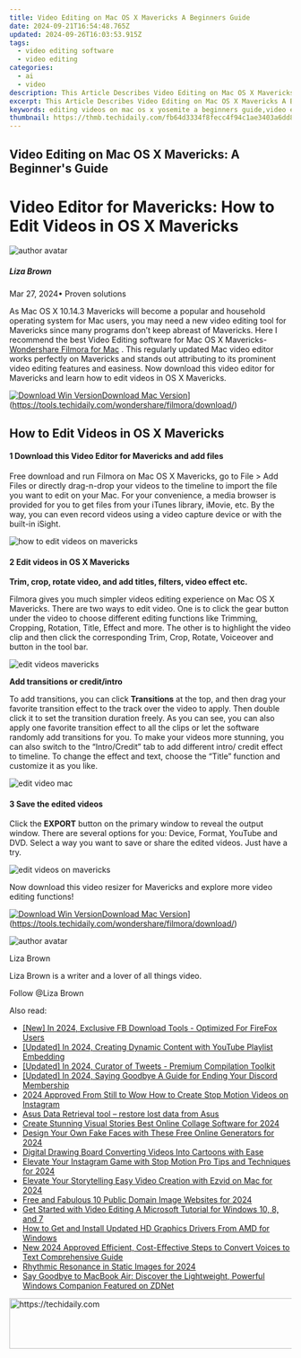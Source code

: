 ```yaml
---
title: Video Editing on Mac OS X Mavericks A Beginners Guide
date: 2024-09-21T16:54:48.765Z
updated: 2024-09-26T16:03:53.915Z
tags: 
  - video editing software
  - video editing
categories: 
  - ai
  - video
description: This Article Describes Video Editing on Mac OS X Mavericks A Beginners Guide
excerpt: This Article Describes Video Editing on Mac OS X Mavericks A Beginners Guide
keywords: editing videos on mac os x yosemite a beginners guide,video editing on mavericks a beginners guide to pro results,ai animation mastering video editing on mac a guide to os x mavericks,video editing on mac os x yosemite a comprehensive beginners guide,mastering quicktime video editing on mac a beginners guide,mastering video editing on mac a guide to os x mavericks,video editing on mac os x mavericks a beginners guide
thumbnail: https://thmb.techidaily.com/fb64d3334f8fecc4f94c1ae3403a6dd894e812df5486b2d51ee08c850ba80fdd.jpg
---
```


## Video Editing on Mac OS X Mavericks: A Beginner's Guide

# Video Editor for Mavericks: How to Edit Videos in OS X Mavericks

![author avatar](https://lh5.googleusercontent.com/-AIMmjowaFs4/AAAAAAAAAAI/AAAAAAAAABc/Y5UmwDaI7HU/s250-c-k/photo.jpg)

##### Liza Brown

 Mar 27, 2024• Proven solutions

As Mac OS X 10.14.3 Mavericks will become a popular and household operating system for Mac users, you may need a new video editing tool for Mavericks since many programs don’t keep abreast of Mavericks. Here I recommend the best Video Editing software for Mac OS X Mavericks- [Wondershare Filmora for Mac](https://tools.techidaily.com/wondershare/filmora/download/) . This regularly updated Mac video editor works perfectly on Mavericks and stands out attributing to its prominent video editing features and easiness. Now download this video editor for Mavericks and learn how to edit videos in OS X Mavericks.

[![Download Win Version](https://images.wondershare.com/filmora/guide/download-btn-win.jpg)](https://tools.techidaily.com/wondershare/filmora/download/)[Download Mac Version](https://images.wondershare.com/filmora/guide/download-btn-mac.jpg)](https://tools.techidaily.com/wondershare/filmora/download/)

## How to Edit Videos in OS X Mavericks

#### 1 Download this Video Editor for Mavericks and add files

Free download and run Filmora on Mac OS X Mavericks, go to File > Add Files or directly drag-n-drop your videos to the timeline to import the file you want to edit on your Mac. For your convenience, a media browser is provided for you to get files from your iTunes library, iMovie, etc. By the way, you can even record videos using a video capture device or with the built-in iSight.

![how to edit videos on mavericks](https://images.wondershare.com/filmora/article-images/import-video-9-mac.jpg)

#### 2 Edit videos in OS X Mavericks

 **Trim, crop, rotate video, and add titles, filters, video effect etc.**

Filmora gives you much simpler videos editing experience on Mac OS X Mavericks. There are two ways to edit video. One is to click the gear button under the video to choose different editing functions like Trimming, Cropping, Rotation, Title, Effect and more. The other is to highlight the video clip and then click the corresponding Trim, Crop, Rotate, Voiceover and button in the tool bar.

![edit videos mavericks](https://images.wondershare.com/filmora/article-images/edit-video-filmora-9-mac.jpg)

 **Add transitions or credit/intro**

To add transitions, you can click **Transitions** at the top, and then drag your favorite transition effect to the track over the video to apply. Then double click it to set the transition duration freely. As you can see, you can also apply one favorite transition effect to all the clips or let the software randomly add transitions for you. To make your videos more stunning, you can also switch to the “Intro/Credit” tab to add different intro/ credit effect to timeline. To change the effect and text, choose the “Title” function and customize it as you like.

![edit video mac](https://images.wondershare.com/filmora/guide/add-transition-mac.jpg)

#### 3 Save the edited videos

Click the **EXPORT** button on the primary window to reveal the output window. There are several options for you: Device, Format, YouTube and DVD. Select a way you want to save or share the edited videos. Just have a try.

![edit videos on mavericks](https://images.wondershare.com/filmora/guide/export-to-format-mac.JPG)

Now download this video resizer for Mavericks and explore more video editing functions!

[![Download Win Version](https://images.wondershare.com/filmora/guide/download-btn-win.jpg)](https://tools.techidaily.com/wondershare/filmora/download/)[Download Mac Version](https://images.wondershare.com/filmora/guide/download-btn-mac.jpg)](https://tools.techidaily.com/wondershare/filmora/download/)

![author avatar](https://lh5.googleusercontent.com/-AIMmjowaFs4/AAAAAAAAAAI/AAAAAAAAABc/Y5UmwDaI7HU/s250-c-k/photo.jpg)

Liza Brown

Liza Brown is a writer and a lover of all things video.

Follow @Liza Brown

<ins class="adsbygoogle"
      style="display:block"
      data-ad-client="ca-pub-7571918770474297"
      data-ad-slot="8358498916"
      data-ad-format="auto"
      data-full-width-responsive="true"></ins>

<span class="atpl-alsoreadstyle">Also read:</span>
<div><ul>
<li><a href="https://facebook-video-files.techidaily.com/new-in-2024-exclusive-fb-download-tools-optimized-for-firefox-users/"><u>[New] In 2024, Exclusive FB Download Tools - Optimized For FireFox Users</u></a></li>
<li><a href="https://youtube-docs.techidaily.com/ed-in-2024-creating-dynamic-content-with-youtube-playlist-embedding/"><u>[Updated] In 2024, Creating Dynamic Content with YouTube Playlist Embedding</u></a></li>
<li><a href="https://twitter-videos.techidaily.com/updated-in-2024-curator-of-tweets-premium-compilation-toolkit/"><u>[Updated] In 2024, Curator of Tweets - Premium Compilation Toolkit</u></a></li>
<li><a href="https://discord-videos.techidaily.com/updated-in-2024-saying-goodbye-a-guide-for-ending-your-discord-membership/"><u>[Updated] In 2024, Saying Goodbye A Guide for Ending Your Discord Membership</u></a></li>
<li><a href="https://ai-vdieo-software.techidaily.com/2024-approved-from-still-to-wow-how-to-create-stop-motion-videos-on-instagram/"><u>2024 Approved From Still to Wow How to Create Stop Motion Videos on Instagram</u></a></li>
<li><a href="https://phone-solutions.techidaily.com/asus-data-retrieval-tool-restore-lost-data-from-asus-by-fonelab-android-recover-data/"><u>Asus Data Retrieval tool – restore lost data from Asus</u></a></li>
<li><a href="https://ai-vdieo-software.techidaily.com/create-stunning-visual-stories-best-online-collage-software-for-2024/"><u>Create Stunning Visual Stories Best Online Collage Software for 2024</u></a></li>
<li><a href="https://ai-vdieo-software.techidaily.com/design-your-own-fake-faces-with-these-free-online-generators-for-2024/"><u>Design Your Own Fake Faces with These Free Online Generators for 2024</u></a></li>
<li><a href="https://ai-vdieo-software.techidaily.com/digital-drawing-board-converting-videos-into-cartoons-with-ease/"><u>Digital Drawing Board Converting Videos Into Cartoons with Ease</u></a></li>
<li><a href="https://ai-vdieo-software.techidaily.com/elevate-your-instagram-game-with-stop-motion-pro-tips-and-techniques-for-2024/"><u>Elevate Your Instagram Game with Stop Motion Pro Tips and Techniques for 2024</u></a></li>
<li><a href="https://ai-vdieo-software.techidaily.com/elevate-your-storytelling-easy-video-creation-with-ezvid-on-mac-for-2024/"><u>Elevate Your Storytelling Easy Video Creation with Ezvid on Mac for 2024</u></a></li>
<li><a href="https://ai-vdieo-software.techidaily.com/free-and-fabulous-10-public-domain-image-websites-for-2024/"><u>Free and Fabulous 10 Public Domain Image Websites for 2024</u></a></li>
<li><a href="https://ai-vdieo-software.techidaily.com/get-started-with-video-editing-a-microsoft-tutorial-for-windows-10-8-and-7/"><u>Get Started with Video Editing A Microsoft Tutorial for Windows 10, 8, and 7</u></a></li>
<li><a href="https://win-dash.techidaily.com/how-to-get-and-install-updated-hd-graphics-drivers-from-amd-for-windows/"><u>How to Get and Install Updated HD Graphics Drivers From AMD for Windows</u></a></li>
<li><a href="https://sound-optimizing.techidaily.com/new-2024-approved-efficient-cost-effective-steps-to-convert-voices-to-text-comprehensive-guide/"><u>New 2024 Approved Efficient, Cost-Effective Steps to Convert Voices to Text Comprehensive Guide</u></a></li>
<li><a href="https://extra-support.techidaily.com/rhythmic-resonance-in-static-images-for-2024/"><u>Rhythmic Resonance in Static Images for 2024</u></a></li>
<li><a href="https://win-rankings.techidaily.com/say-goodbye-to-macbook-air-discover-the-lightweight-powerful-windows-companion-featured-on-zdnet/"><u>Say Goodbye to MacBook Air: Discover the Lightweight, Powerful Windows Companion Featured on ZDNet</u></a></li>
</ul></div>

<!-- affiliate ads begin -->
<a href="https://dhgate.sjv.io/c/5597632/1175223/12108" target="_top" id="1175223">
  <img src="//a.impactradius-go.com/display-ad/12108-1175223" border="0" alt="https://techidaily.com" width="728" height="90"/>
</a>
<img height="0" width="0" src="https://dhgate.sjv.io/i/5597632/1175223/12108" style="position:absolute;visibility:hidden;" border="0" />
<!-- affiliate ads end -->

